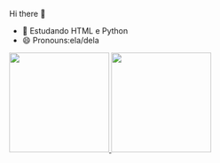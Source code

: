 Hi there 👋

- 🌱 Estudando HTML e Python
- 😄 Pronouns:ela/dela

 <div>
  <a href="https://github.com/andriellecoelho">
  <img height="180em" src="https://github-readme-stats.vercel.app/api?username=andriellecoelho&show_icons=true&theme=radical&include_all_commits=true&count_private=true"/>
  <img height="180em" src="https://github-readme-stats.vercel.app/api/top-langs/?username=andriellecoelho&layout=compact&langs_count=7&theme=radical"/>
</div>
